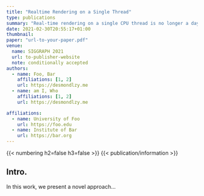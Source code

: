 ```yaml
---
title: "Realtime Rendering on a Single Thread"
type: publications
summary: "Real-time rendering on a single CPU thread is no longer a daydream!"
date: 2021-02-30T20:55:17+01:00
thumbnail: 
paper: "url-to-your-paper.pdf"
venue: 
  name: SIGGRAPH 2021
  url: to-publisher-website
  note: conditionally accepted
authors:
  - name: Foo, Bar
    affiliations: [1, 2]
    url: https://desmondlzy.me
  - name: am I, Who
    affiliations: [1, 2]
    url: https://desmondlzy.me

affiliations:
  - name: University of Foo
    url: https://foo.edu
  - name: Institute of Bar
    url: https://bar.org
---
```

{{< numbering h2=false h3=false >}}
{{< publication/information >}}

## Intro.

In this work, we present a novel approach...
